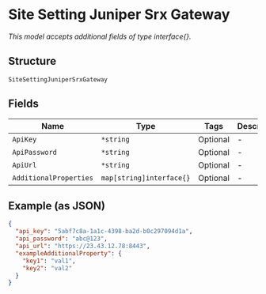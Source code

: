 
# Site Setting Juniper Srx Gateway

*This model accepts additional fields of type interface{}.*

## Structure

`SiteSettingJuniperSrxGateway`

## Fields

| Name | Type | Tags | Description |
|  --- | --- | --- | --- |
| `ApiKey` | `*string` | Optional | - |
| `ApiPassword` | `*string` | Optional | - |
| `ApiUrl` | `*string` | Optional | - |
| `AdditionalProperties` | `map[string]interface{}` | Optional | - |

## Example (as JSON)

```json
{
  "api_key": "5abf7c8a-1a1c-4398-ba2d-b0c297094d1a",
  "api_password": "abc@123",
  "api_url": "https://23.43.12.78:8443",
  "exampleAdditionalProperty": {
    "key1": "val1",
    "key2": "val2"
  }
}
```

